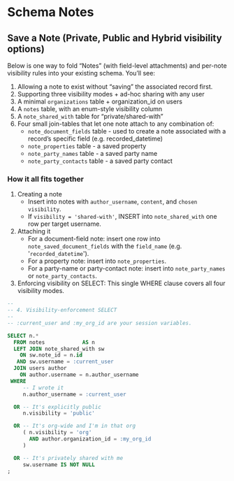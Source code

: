 # Schema Notes

## Save a Note (Private, Public and Hybrid visibility options)
Below is one way to fold “Notes” (with field-level attachments) and per-note visibility rules into your existing schema. You’ll see:

1. Allowing a note to exist without “saving” the associated record first.
2. Supporting three visibility modes + ad-hoc sharing with any user
3. A minimal `organizations` table + organization_id on users
4. A `notes` table, with an enum-style visibility column
5. A `note_shared_with` table for “private/shared-with”
6. Four small join-tables that let one note attach to any combination of:
   - `note_document_fields` table - used to create a note associated with a record’s specific field (e.g. recorded_datetime)
   - `note_properties` table - a saved property
   - `note_party_names` table - a saved party name
   - `note_party_contacts` table - a saved party contact

### How it all fits together

1. Creating a note
   - Insert into notes with `author_username`, `content`, and `chosen visibility`.
   - If `visibility = 'shared-with'`, INSERT into `note_shared_with` one row per target username.
2. Attaching it
   - For a document-field note: insert one row into `note_saved_document_fields` with the `field_name` (e.g. '`recorded_datetime`').
   - For a property note: insert into `note_properties`.
   - For a party-name or party-contact note: insert into `note_party_names` or `note_party_contacts`.
3. Enforcing visibility on SELECT: This single WHERE clause covers all four visibility modes.

```sql
--
-- 4. Visibility‐enforcement SELECT
--
-- :current_user and :my_org_id are your session variables.

SELECT n.*
  FROM notes            AS n
  LEFT JOIN note_shared_with sw
    ON sw.note_id = n.id
   AND sw.username = :current_user
  JOIN users author
    ON author.username = n.author_username
 WHERE
     -- I wrote it
     n.author_username = :current_user

  OR -- It's explicitly public
     n.visibility = 'public'

  OR -- It's org-wide and I'm in that org
     ( n.visibility = 'org'
       AND author.organization_id = :my_org_id
     )

  OR -- It's privately shared with me
     sw.username IS NOT NULL
;
```